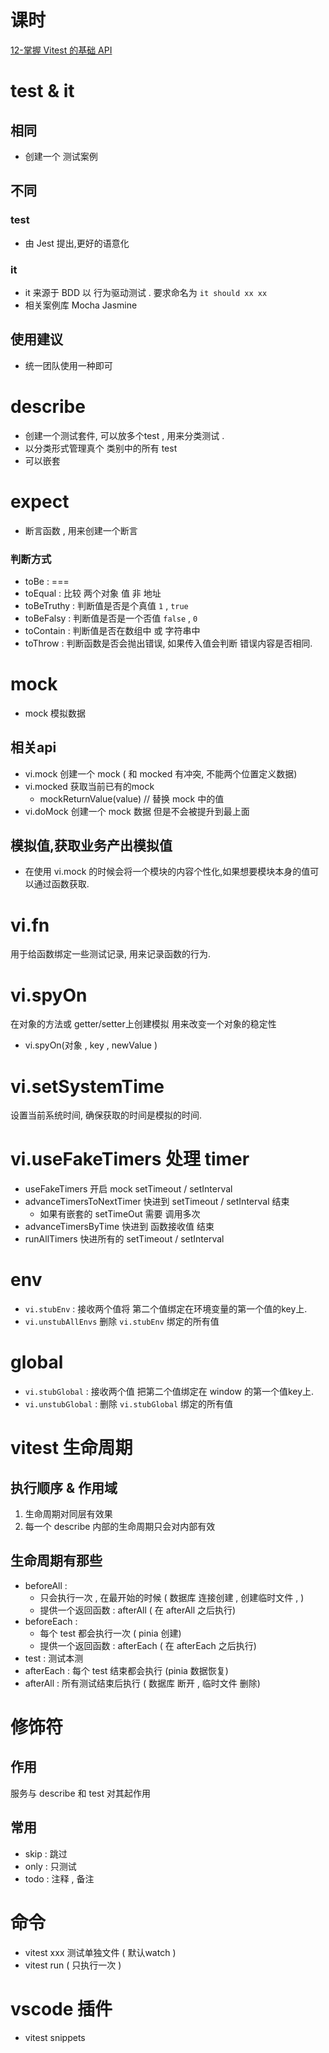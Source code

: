 # 课时
[12-掌握 Vitest 的基础 API](https://learn.cuixueshe.com/p/t_pc/course_pc_detail/video/v_641885fbe4b0b2d1c3fb32cf?product_id=p_63f3795ee4b06159f73e6452&content_app_id=&type=6)
# test & it 
## 相同
- 创建一个 测试案例 
## 不同
### test 
- 由 Jest 提出,更好的语意化
### it
- it 来源于 BDD 以 行为驱动测试 . 要求命名为 ` it should xx xx `  
- 相关案例库 Mocha Jasmine
## 使用建议
- 统一团队使用一种即可
# describe 
- 创建一个测试套件, 可以放多个test , 用来分类测试 .
- 以分类形式管理真个 类别中的所有 test
- 可以嵌套
# expect 
- 断言函数 , 用来创建一个断言
### 判断方式
- toBe : ===
- toEqual : 比较 两个对象 值 非 地址
- toBeTruthy : 判断值是否是个真值 `1` , `true` 
- toBeFalsy : 判断值是否是一个否值 `false` , `0`
- toContain : 判断值是否在数组中 或 字符串中
- toThrow : 判断函数是否会抛出错误, 如果传入值会判断 错误内容是否相同.
# mock 
- mock 模拟数据
## 相关api
- vi.mock  创建一个 mock  ( 和  mocked 有冲突, 不能两个位置定义数据)
- vi.mocked 获取当前已有的mock
  - mockReturnValue(value) // 替换 mock 中的值
- vi.doMock 创建一个 mock 数据 但是不会被提升到最上面
## 模拟值,获取业务产出模拟值
- 在使用 vi.mock 的时候会将一个模块的内容个性化,如果想要模块本身的值可以通过函数获取.

# vi.fn
用于给函数绑定一些测试记录, 用来记录函数的行为.
# vi.spyOn 
在对象的方法或 getter/setter上创建模拟
用来改变一个对象的稳定性
- vi.spyOn(对象 , key , newValue )
# vi.setSystemTime 
设置当前系统时间, 确保获取的时间是模拟的时间.
# vi.useFakeTimers  处理 timer
- useFakeTimers 开启 mock setTimeout / setInterval
- advanceTimersToNextTimer  快进到 setTimeout / setInterval 结束
  - 如果有嵌套的 setTimeOut 需要 调用多次
- advanceTimersByTime  快进到 函数接收值 结束
- runAllTimers 快进所有的 setTimeout / setInterval 
# 
# env
- `vi.stubEnv` : 接收两个值将 第二个值绑定在环境变量的第一个值的key上.
- `vi.unstubAllEnvs` 删除 `vi.stubEnv` 绑定的所有值 
# global 
- `vi.stubGlobal` : 接收两个值 把第二个值绑定在 window 的第一个值key上.
- `vi.unstubGlobal` : 删除  `vi.stubGlobal` 绑定的所有值
# vitest 生命周期
## 执行顺序 & 作用域
1. 生命周期对同层有效果
2. 每一个 describe 内部的生命周期只会对内部有效
## 生命周期有那些
- beforeAll : 
  - 只会执行一次 , 在最开始的时候 ( 数据库 连接创建 , 创建临时文件 , )
  - 提供一个返回函数 : afterAll ( 在 afterAll 之后执行)
- beforeEach : 
  - 每个 test 都会执行一次 ( pinia 创建)
  - 提供一个返回函数 : afterEach ( 在 afterEach 之后执行)
- test : 测试本测
- afterEach : 每个 test 结束都会执行 (pinia 数据恢复)
- afterAll : 所有测试结束后执行 ( 数据库 断开 , 临时文件 删除)
# 修饰符
## 作用
服务与 describe 和 test 对其起作用
## 常用
- skip : 跳过
- only : 只测试
- todo : 注释 , 备注
# 命令
- vitest xxx 测试单独文件 ( 默认watch )
- vitest run ( 只执行一次 )
# vscode 插件
- vitest snippets 